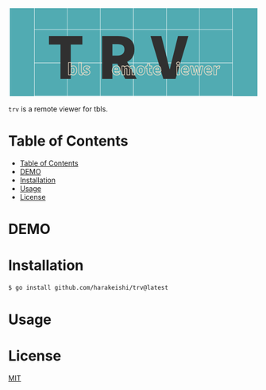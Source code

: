 <div align="center">
    <img src="logo.png" alt="logo">
</div>

`trv` is a remote viewer for tbls.

# Table of Contents
- [Table of Contents](#table-of-contents)
- [DEMO](#demo)
- [Installation](#installation)
- [Usage](#usage)
- [License](#license)

# DEMO

# Installation
 
```bash
$ go install github.com/harakeishi/trv@latest
```

# Usage

# License
[MIT](LICENSE)